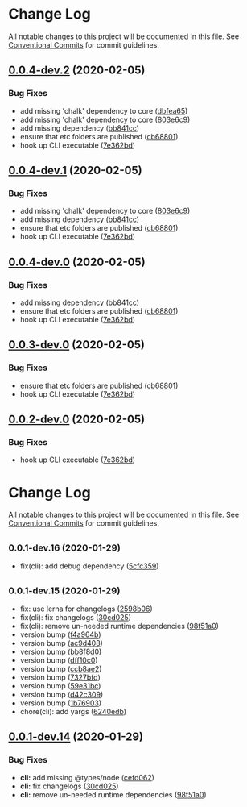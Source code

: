 # Change Log

All notable changes to this project will be documented in this file.
See [Conventional Commits](https://conventionalcommits.org) for commit guidelines.

<a name="0.0.4-dev.2"></a>
## [0.0.4-dev.2](https://github.com/mike-north/certin/compare/@certin/cli@0.0.1-dev.19...@certin/cli@0.0.4-dev.2) (2020-02-05)


### Bug Fixes

* add missing 'chalk' dependency to core ([dbfea65](https://github.com/mike-north/certin/commit/dbfea65))
* add missing 'chalk' dependency to core ([803e6c9](https://github.com/mike-north/certin/commit/803e6c9))
* add missing dependency ([bb841cc](https://github.com/mike-north/certin/commit/bb841cc))
* ensure that etc folders are published ([cb68801](https://github.com/mike-north/certin/commit/cb68801))
* hook up CLI executable ([7e362bd](https://github.com/mike-north/certin/commit/7e362bd))




<a name="0.0.4-dev.1"></a>
## [0.0.4-dev.1](https://github.com/mike-north/certin/compare/@certin/cli@0.0.1-dev.19...@certin/cli@0.0.4-dev.1) (2020-02-05)


### Bug Fixes

* add missing 'chalk' dependency to core ([803e6c9](https://github.com/mike-north/certin/commit/803e6c9))
* add missing dependency ([bb841cc](https://github.com/mike-north/certin/commit/bb841cc))
* ensure that etc folders are published ([cb68801](https://github.com/mike-north/certin/commit/cb68801))
* hook up CLI executable ([7e362bd](https://github.com/mike-north/certin/commit/7e362bd))




<a name="0.0.4-dev.0"></a>
## [0.0.4-dev.0](https://github.com/mike-north/certin/compare/@certin/cli@0.0.1-dev.19...@certin/cli@0.0.4-dev.0) (2020-02-05)


### Bug Fixes

* add missing dependency ([bb841cc](https://github.com/mike-north/certin/commit/bb841cc))
* ensure that etc folders are published ([cb68801](https://github.com/mike-north/certin/commit/cb68801))
* hook up CLI executable ([7e362bd](https://github.com/mike-north/certin/commit/7e362bd))




<a name="0.0.3-dev.0"></a>
## [0.0.3-dev.0](https://github.com/mike-north/certin/compare/@certin/cli@0.0.1-dev.19...@certin/cli@0.0.3-dev.0) (2020-02-05)


### Bug Fixes

* ensure that etc folders are published ([cb68801](https://github.com/mike-north/certin/commit/cb68801))
* hook up CLI executable ([7e362bd](https://github.com/mike-north/certin/commit/7e362bd))




<a name="0.0.2-dev.0"></a>
## [0.0.2-dev.0](https://github.com/mike-north/certin/compare/@certin/cli@0.0.1-dev.19...@certin/cli@0.0.2-dev.0) (2020-02-05)


### Bug Fixes

* hook up CLI executable ([7e362bd](https://github.com/mike-north/certin/commit/7e362bd))




# Change Log

All notable changes to this project will be documented in this file.
See [Conventional Commits](https://conventionalcommits.org) for commit guidelines.

## <small>0.0.1-dev.16 (2020-01-29)</small>

- fix(cli): add debug dependency ([5cfc359](https://github.com/mike-north/certin/commit/5cfc359))

## <small>0.0.1-dev.15 (2020-01-29)</small>

- fix: use lerna for changelogs ([2598b06](https://github.com/mike-north/certin/commit/2598b06))
- fix(cli): fix changelogs ([30cd025](https://github.com/mike-north/certin/commit/30cd025))
- fix(cli): remove un-needed runtime dependencies ([98f51a0](https://github.com/mike-north/certin/commit/98f51a0))
- version bump ([f4a964b](https://github.com/mike-north/certin/commit/f4a964b))
- version bump ([ac9d408](https://github.com/mike-north/certin/commit/ac9d408))
- version bump ([bb8f8d0](https://github.com/mike-north/certin/commit/bb8f8d0))
- version bump ([dff10c0](https://github.com/mike-north/certin/commit/dff10c0))
- version bump ([ccb8ae2](https://github.com/mike-north/certin/commit/ccb8ae2))
- version bump ([7327bfd](https://github.com/mike-north/certin/commit/7327bfd))
- version bump ([59e31bc](https://github.com/mike-north/certin/commit/59e31bc))
- version bump ([d42c309](https://github.com/mike-north/certin/commit/d42c309))
- version bump ([1b76903](https://github.com/mike-north/certin/commit/1b76903))
- chore(cli): add yargs ([6240edb](https://github.com/mike-north/certin/commit/6240edb))

## [0.0.1-dev.14](https://github.com/mike-north/certin/compare/@certin/cli@0.0.1-dev.5...@certin/cli@0.0.1-dev.14) (2020-01-29)

### Bug Fixes

- **cli:** add missing @types/node ([cefd062](https://github.com/mike-north/certin/commit/cefd062168977390c8b45b7b35613c8c0a307f09))
- **cli:** fix changelogs ([30cd025](https://github.com/mike-north/certin/commit/30cd025d200113f4b9ec2bdafb4a1e7135acdba7))
- **cli:** remove un-needed runtime dependencies ([98f51a0](https://github.com/mike-north/certin/commit/98f51a014e3333374add952a671281b8d0a7b62c))
